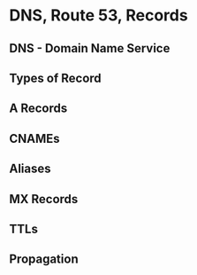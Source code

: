 # DNS, Route 53, Records

## DNS - Domain Name Service
## Types of Record
## A Records
## CNAMEs
## Aliases
## MX Records
## TTLs
## Propagation